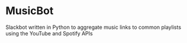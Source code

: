 # MusicBot
Slackbot written in Python to aggregate music links to common playlists using the YouTube and Spotify APIs

